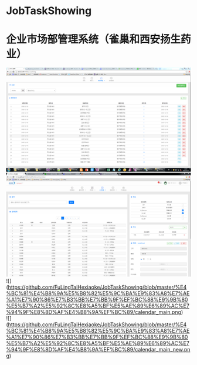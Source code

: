 # JobTaskShowing  
# 企业市场部管理系统（雀巢和西安扬生药业）
![](https://github.com/FuLingTaiHexiaoke/JobTaskShowing/blob/master/%E4%BC%81%E4%B8%9A%E5%B8%82%E5%9C%BA%E9%83%A8%E7%AE%A1%E7%90%86%E7%B3%BB%E7%BB%9F%EF%BC%88%E9%9B%80%E5%B7%A2%E5%92%8C%E8%A5%BF%E5%AE%89%E6%89%AC%E7%94%9F%E8%8D%AF%E4%B8%9A%EF%BC%89/coaching_main.png)  
![](https://github.com/FuLingTaiHexiaoke/JobTaskShowing/blob/master/%E4%BC%81%E4%B8%9A%E5%B8%82%E5%9C%BA%E9%83%A8%E7%AE%A1%E7%90%86%E7%B3%BB%E7%BB%9F%EF%BC%88%E9%9B%80%E5%B7%A2%E5%92%8C%E8%A5%BF%E5%AE%89%E6%89%AC%E7%94%9F%E8%8D%AF%E4%B8%9A%EF%BC%89/StaffList_main.png)  
![]
(https://github.com/FuLingTaiHexiaoke/JobTaskShowing/blob/master/%E4%BC%81%E4%B8%9A%E5%B8%82%E5%9C%BA%E9%83%A8%E7%AE%A1%E7%90%86%E7%B3%BB%E7%BB%9F%EF%BC%88%E9%9B%80%E5%B7%A2%E5%92%8C%E8%A5%BF%E5%AE%89%E6%89%AC%E7%94%9F%E8%8D%AF%E4%B8%9A%EF%BC%89/calendar_main.png)  
![]
(https://github.com/FuLingTaiHexiaoke/JobTaskShowing/blob/master/%E4%BC%81%E4%B8%9A%E5%B8%82%E5%9C%BA%E9%83%A8%E7%AE%A1%E7%90%86%E7%B3%BB%E7%BB%9F%EF%BC%88%E9%9B%80%E5%B7%A2%E5%92%8C%E8%A5%BF%E5%AE%89%E6%89%AC%E7%94%9F%E8%8D%AF%E4%B8%9A%EF%BC%89/calendar_main_new.png)  
